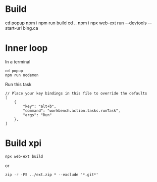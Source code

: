 # Build
cd popup
npm i
npm run build
cd ..
npm i
npx web-ext run --devtools --start-url bing.ca

# Inner loop
In a terminal
```
cd popup
npm run nodemon
```
Run this task
```
// Place your key bindings in this file to override the defaults
[
    {
        "key": "alt+b",
        "command": "workbench.action.tasks.runTask",
        "args": "Run"
    },
]
```

# Build xpi
```
npx web-ext build
```
or
```
zip -r -FS ../ext.zip * --exclude '*.git*'
```